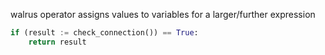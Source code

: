 walrus operator assigns values to variables for a larger/further expression
```python
if (result := check_connection()) == True:
	return result
```